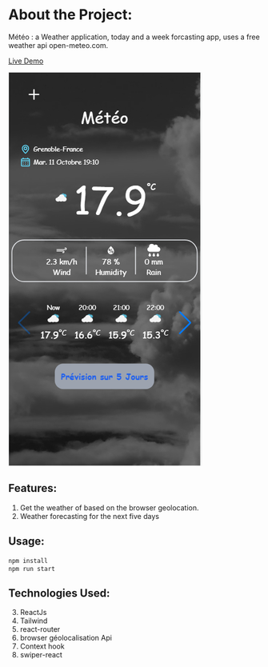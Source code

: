 # About the Project:
Météo : a Weather application, today and a week forcasting app, uses a free weather api open-meteo.com.

 [Live Demo](https://weather-iapv.vercel.app/)
 
 <img src="./src/media/weather.png">

 ## Features:
1. Get the weather of based on the browser geolocation.
2. Weather forecasting for the next five days

## Usage:
    npm install
    npm run start

 ## Technologies Used:
3. ReactJs
4. Tailwind
5. react-router
6. browser géolocalisation Api
7. Context hook
8. swiper-react
